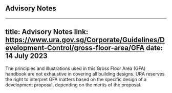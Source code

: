 
## Advisory Notes
---
title: Advisory Notes
link: https://www.ura.gov.sg/Corporate/Guidelines/Development-Control/gross-floor-area/GFA
date: 14 July 2023
---

The principles and illustrations used in this Gross Floor Area (GFA) handbook are not exhaustive in covering all building designs. URA reserves the right to interpret GFA matters based on the specific design of a development proposal, depending on the merits of the proposal.
